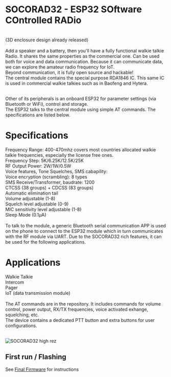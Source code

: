 # SOCORAD32 - ESP32 SOftware COntrolled RADio

<br/> (3D enclosure design already released)
<br/>
<br />Add a speaker and a battery, then you'll have a fully functional walkie talkie Radio. It shares the same properties as the commercial one. Can be used both for voice and data communication. Because it can communicate data, we can explore the amateur radio frequency for IoT.
<br/>Beyond communication, it is fully open source and hackable!
<br />The central module contains the special purpose RDA1846 IC. This same IC is used in commercial walkie talkies such as in Baofeng and Hytera. <br/>

<br/>Other of its peripherals is an onboard ESP32 for parameter settings (via Bluetooth or WiFi), control and storage. 
<br/>The ESP32 talks to the central module using simple AT commands. The specifications are listed below.

# Specifications
Frequency Range: 400-470mhz covers most countries allocated walkie talkie frequencies, especially the license free ones.
<br/> Frequency Step: 5K/6.25K/12.5K/25K
<br/> RF Output Power: 2W/1W/0.5W
<br/> Voice features, Tone Squelches, SMS cabapility:
<br/> Voice encryption (scrambling): 8 types
<br/> SMS Receive/Transformer, baudrate: 1200
<br/> CTCSS (38 groups) + CDCSS (83 groups)
<br/> Automatic elimination tail
<br/> Volume adjustable (1-8)
<br/> Squelch level adjustable (0-9)
<br/> MIC sensitivity level adjustable (1-8)
<br/> Sleep Mode (0.1μA)
<br/><br/>To talk to the module, a generic Bluetooth serial communication APP is used on the phone to connect to the ESP32 module which in turn communicates with the RF module via UART. Due to the SOCORAD32 rich features, it can be used for the following applications.


# Applications
Walkie Talkie
<br/>Intercom
<br/>Pager
<br/>IoT (data transmission module)
<br/><br/>The AT commands are in the repository. It includes commands for volume control, power output, RX/TX frequencies, voice activated exhange, squelching, etc.
<br/>The device contains a dedicated PTT button and extra buttons for user configurations.

<br/>![SOCORAD32 high rez](https://user-images.githubusercontent.com/88499684/215540777-c825e2d2-a014-41b9-847e-6e92eacf6c23.png)

## First run / Flashing
See [Final Firmware](Final_Firmware.md) for instructions